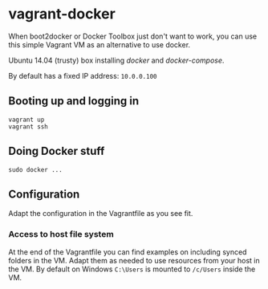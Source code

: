 vagrant-docker
==============

When boot2docker or Docker Toolbox just don't want to work, you can use this simple Vagrant VM as an alternative to use docker.

Ubuntu 14.04 (trusty) box installing *docker* and *docker-compose*.

By default has a fixed IP address: `10.0.0.100`


Booting up and logging in
-------------------------

```
vagrant up
vagrant ssh
```


Doing Docker stuff
------------------

```
sudo docker ...
```


Configuration
-------------

Adapt the configuration in the Vagrantfile as you see fit.

### Access to host file system
At the end of the Vagrantfile you can find examples on including synced folders in the VM.
Adapt them as needed to use resources from your host in the VM.
By default on Windows `C:\Users` is mounted to `/c/Users` inside the VM.
